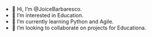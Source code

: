 - 👋 Hi, I’m @JoiceBarbaresco.
- 👀 I’m interested in Education. 
- 🌱 I’m currently learning Python and Agile. 
- 💞️ I’m looking to collaborate on projects for Educationa. 

<!---
JoiceBarbaresco/JoiceBarbaresco is a ✨ special ✨ repository because its `README.md` (this file) appears on your GitHub profile.
You can click the Preview link to take a look at your changes.
--->
